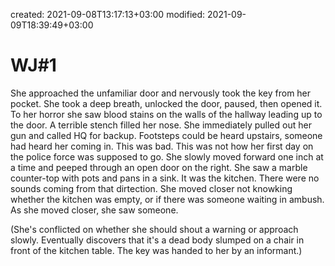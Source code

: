 
created: 2021-09-08T13:17:13+03:00
modified: 2021-09-09T18:39:49+03:00


# WJ#1

She approached the unfamiliar door and nervously took the key from her pocket. She took a deep breath, unlocked the door, paused, then opened it. To her horror she saw blood stains on the walls of the hallway leading up to the door. A terrible stench filled her nose. She immediately pulled out her gun and called HQ for backup. Footsteps could be heard upstairs, someone had heard her coming in. This was bad. This was not how her first day on the police force was supposed to go. She slowly moved forward one inch at a time and peeped through an open door on the right. She saw a marble counter-top with pots and pans in a sink. It was the kitchen. There were no sounds coming from that dirtection. She moved closer not knowking whether the kitchen was empty, or if there was someone waiting in ambush. As she moved closer, she saw someone.

(She's conflicted on whether she should shout a warning or approach slowly. Eventually discovers that it's a dead body slumped on a chair in front of the kitchen table. The key was handed to her by an informant.)
